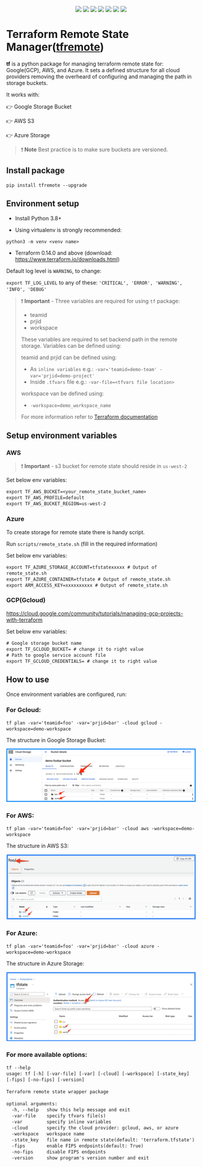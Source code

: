 <p align="center">
    <a href="https://github.com/tomarv2/tfremote/actions/workflows/checks.yml" alt="Check">
        <img src="https://github.com/tomarv2/tfremote/actions/workflows/checks.yml/badge.svg?branch=main" /></a>
    <a href="https://www.apache.org/licenses/LICENSE-2.0" alt="GitHub tag">
        <img src="https://img.shields.io/github/license/tomarv2/tfremote" /></a>
    <a href="https://github.com/tomarv2/tfremote/tags" alt="GitHub tag">
        <img src="https://img.shields.io/github/v/tag/tomarv2/tfremote" /></a>
    <a href="https://github.com/tomarv2/tfremote/pulse" alt="Activity">
        <img src="https://img.shields.io/github/commit-activity/m/tomarv2/tfremote" /></a>
    <a href="https://stackoverflow.com/users/6679867/tomarv2" alt="Stack Exchange reputation">
        <img src="https://img.shields.io/stackexchange/stackoverflow/r/6679867"></a>
    <a href="https://discord.gg/XH975bzN" alt="chat on Discord">
        <img src="https://img.shields.io/discord/813961944443912223?logo=discord"></a>
    <a href="https://twitter.com/intent/follow?screen_name=varuntomar2019" alt="follow on Twitter">
        <img src="https://img.shields.io/twitter/follow/varuntomar2019?style=social&logo=twitter"></a>
</p>

# Terraform Remote State Manager([tfremote](https://pypi.org/project/tfremote/))

**tf** is a python package for managing terraform remote state for: Google(GCP), AWS, and Azure.
It sets a defined structure for all cloud providers removing the overheard of configuring and managing the path in storage buckets.

It works with:

:point_right: Google Storage Bucket

:point_right: AWS S3

:point_right: Azure Storage

> ❗️ **Note** Best practice is to make sure buckets are versioned.

## Install package

```
pip install tfremote --upgrade
```

## Environment setup

- Install Python 3.8+

- Using virtualenv is strongly recommended:

```
python3 -m venv <venv name>
```

- Terraform 0.14.0 and above (download: https://www.terraform.io/downloads.html)

Default log level is `WARNING`, to change:

`export TF_LOG_LEVEL` to any of these: `'CRITICAL', 'ERROR', 'WARNING', 'INFO', 'DEBUG'`

> ❗️ **Important** - Three variables are required for using `tf` package:
>
> - teamid
> - prjid
> - workspace
>
> These variables are required to set backend path in the remote storage.
> Variables can be defined using:
>
> teamid and prjid can be defined using:
>
> - As `inline variables` e.g.: `-var='teamid=demo-team' -var='prjid=demo-project'`
> - Inside `.tfvars` file e.g.: `-var-file=<tfvars file location> `
>
> workspace van be defined using:
>
> - `-workspace=demo_workspace_name`
>
> For more information refer to [Terraform documentation](https://www.terraform.io/docs/language/values/variables.html)

## Setup environment variables

### AWS

> ❗️ **Important** - s3 bucket for remote state should reside in `us-west-2`

Set below env variables:

```
export TF_AWS_BUCKET=<your_remote_state_bucket_name>
export TF_AWS_PROFILE=default
export TF_AWS_BUCKET_REGION=us-west-2
```

### Azure

To create storage for remote state there is handy script.

Run `scripts/remote_state.sh` (fill in the required information)

Set below env variables:

```
export TF_AZURE_STORAGE_ACCOUNT=tfstatexxxxx # Output of remote_state.sh
export TF_AZURE_CONTAINER=tfstate # Output of remote_state.sh
export ARM_ACCESS_KEY=xxxxxxxxxx # Output of remote_state.sh
```

### GCP(Gcloud)

https://cloud.google.com/community/tutorials/managing-gcp-projects-with-terraform

Set below env variables:

```
# Google storage bucket name
export TF_GCLOUD_BUCKET= # change it to right value
# Path to google service account file
export TF_GCLOUD_CREDENTIALS= # change it to right value
```

## How to use

Once environment variables are configured, run:

### For Gcloud:

```
tf plan -var='teamid=foo' -var='prjid=bar' -cloud gcloud -workspace=demo-workspace
```

The structure in Google Storage Bucket:

![alt text](docs/images/google_tf.png)

### For AWS:

```
tf plan -var='teamid=foo' -var='prjid=bar' -cloud aws -workspace=demo-workspace
```

The structure in AWS S3:

![alt text](docs/images/aws_tf.png)

### For Azure:

```
tf plan -var='teamid=foo' -var='prjid=bar' -cloud azure -workspace=demo-workspace
```

The structure in Azure Storage:

![alt text](docs/images/azure_tf.png)

### For more available options:

```
tf --help
usage: tf [-h] [-var-file] [-var] [-cloud] [-workspace] [-state_key] [-fips] [-no-fips] [-version]

Terraform remote state wrapper package

optional arguments:
  -h, --help   show this help message and exit
  -var-file    specify tfvars file(s)
  -var         specify inline variables
  -cloud       specify the cloud provider: gcloud, aws, or azure
  -workspace   workspace name
  -state_key   file name in remote state(default: 'terraform.tfstate')
  -fips        enable FIPS endpoints(default: True)
  -no-fips     disable FIPS endpoints
  -version     show program's version number and exit
```

